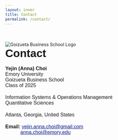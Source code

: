 ```yaml
---
layout: inner
title: Contact
permalink: /contact/
---
```

<div class="row" style="margin-top: 50px;">
        
<div class="col-lg-4 col-md-8 col-12">
        <img src="{{ site.baseurl }}/goizueta.png" alt="Goizueta Business School Logo" class="img-fluid" style="max-width: 100%;">
</div>

<div class="col-lg-1 d-none d-lg-block"></div>

<div class="col-lg-6 col-md-4 col-12">
<div style="font-size:35px; font-family: 'Source Sans 3', sans-serif; font-weight: bold; margin-bottom: 20px;">Contact</div>

<div style="font-size:16px; font-family: 'Source Sans 3', sans-serif; font-weight: bold;">Yejin (Anna) Choi</div>
<div style="font-size:16px; font-family: 'Source Sans 3', sans-serif;">Emory University</div>
<div style="font-size:16px; font-family: 'Source Sans 3', sans-serif;">Goizueta Business School</div>
<div style="font-size:16px; font-family: 'Source Sans 3', sans-serif; margin-bottom: 20px;">Class of 2025</div>

<div style="font-size:16px; font-family: 'Source Sans 3', sans-serif;">Information Systems & Operations Management</div>
<div style="font-size:16px; font-family: 'Source Sans 3', sans-serif; margin-bottom: 20px;">Quantitative Sciences</div>

<div style="font-size:16px; font-family: 'Source Sans 3', sans-serif; margin-bottom: 20px;">Atlanta, Georgia, United States</div>

<div style="font-size:16px; font-family: 'Source Sans 3', sans-serif;"><strong>Email:</strong> 
  <a style="color: #081b88" href="mailto:yejin.anna.choi@gmail.com"><u>yejin.anna.choi@gmail.com</u></a> 
  <br>
  <a style="color: #081b88; margin-left: 48px;" href="mailto:anna.choi@emory.edu"><u>anna.choi@emory.edu</u></a>
</div>

<div class="col-lg-1 d-none d-lg-block"></div>

</div>
</div>
